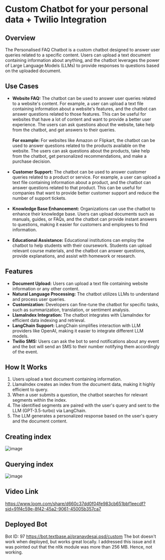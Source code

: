 # Custom Chatbot for your personal data + Twilio Integration

## Overview

The Personalised FAQ Chatbot is a custom chatbot designed to answer user queries related to a specific content. Users can upload a text document containing information about anything, and the chatbot leverages the power of Large Language Models (LLMs) to provide responses to questions based on the uploaded document.

## Use Cases

- **Website FAQ:** The chatbot can be used to answer user queries related to a website's content. For example, a user can upload a text file containing information about a website's features, and the chatbot can answer questions related to those features. This can be useful for websites that have a lot of content and want to provide a better user experience. The users can ask questions about the website, take help from the chatbot, and get answers to their queries. <br><br>
**For example:** For websites like Amazon or Flipkart, the chatbot can be used to answer questions related to the products available on the website. The users can ask questions about the products, take help from the chatbot, get personalized recommendations, and make a purchase decision. <br><br>
- **Customer Support:** The chatbot can be used to answer customer queries related to a product or service. For example, a user can upload a text file containing information about a product, and the chatbot can answer questions related to that product. This can be useful for companies that want to provide better customer support and reduce the number of support tickets. <br><br>
- **Knowledge Base Enhancement:** Organizations can use the chatbot to enhance their knowledge base. Users can upload documents such as manuals, guides, or FAQs, and the chatbot can provide instant answers to questions, making it easier for customers and employees to find information. <br><br>
- **Educational Assistance:** Educational institutions can employ the chatbot to help students with their coursework. Students can upload relevant course materials, and the chatbot can answer questions, provide explanations, and assist with homework or research.


## Features

- **Document Upload:** Users can upload a text file containing website information or any other content.
- **Natural Language Processing:** The chatbot utilizes LLMs to understand and process user queries.
- **Customization:** Developers can fine-tune the chatbot for specific tasks, such as summarization, translation, or sentiment analysis.
- **LlamaIndex Integration:** The chatbot integrates with LlamaIndex for efficient data indexing and retrieval.
- **LangChain Support:** LangChain simplifies interaction with LLM providers like OpenAI, making it easier to integrate different LLM models.
- **Twilio SMS:** Users can ask the bot to send notifications about any event and the bot will send an SMS to their number notifying them accordingly of the event.

## How It Works

1. Users upload a text document containing information.
2. LlamaIndex creates an index from the document data, making it highly efficient to query.
3. When a user submits a question, the chatbot searches for relevant segments within the index.
4. The identified segments are paired with the user's query and sent to the LLM (GPT-3.5-turbo) via LangChain.
5. The LLM generates a personalized response based on the user's query and the document content.

## Creating index
![image](https://github.com/pranavvdesai/Personal_FAQ_Assistant/assets/74852751/1627de47-8586-4183-b4af-3a237645417e)

## Querying index
![image](https://github.com/pranavvdesai/Personal_FAQ_Assistant/assets/74852751/75e0bcd3-73a3-4651-84a8-6017b8e428ed)

## Video Link
https://www.loom.com/share/d660c37dd0f04fe983cb651bbf1eecdf?sid=91f4c59e-8f42-45a2-9061-45005b357ca7

## Deployed Bot
Bot ID: 97
https://bot.textbase.ai/pranavdesai.psd/custom
The bot doesn't work when deployed, but works great locally. I addressed this issue and it was pointed out that the nltk module was more than 256 MB. Hence, not working.

